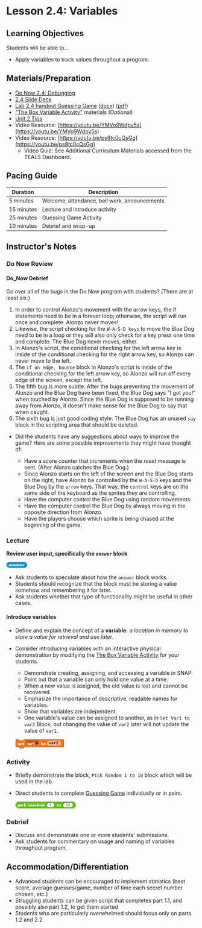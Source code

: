 # Lesson 2.4: Variables

## Learning Objectives

Students will be able to...

* Apply variables to track values throughout a program.

## Materials/Preparation

* [Do Now 2.4: Debugging](do_now_24.md)
* [2.4 Slide Deck](https://github.com/TEALSK12/introduction-to-computer-science/raw/master/slidedecks/TEALS%20SNAP%202.4.pptx)
* [Lab 2.4 handout Guessing Game](lab_24.md) ([docx](https://github.com/TEALSK12/introduction-to-computer-science/raw/master/Unit%202%20Word/Lab%202.4%20Guessing%20Game.docx)) ([pdf](https://github.com/TEALSK12/introduction-to-computer-science/raw/master/Unit%202%20PDF/Lab%202.4%20Guessing%20Game.pdf))
* ["The Box Variable Activity"](https://teachinglondoncomputing.org/resources/inspiring-unplugged-classroom-activities/the-box-variable-activity/) materials (Optional)
* [Unit 2 Tips](unit_2_tips.md)
* Video Resource: [https://youtu.be/YMVo9Wdpv5s](https://youtu.be/YMVo9Wdpv5s)
* Video Resource: [https://youtu.be/ps8tc0cQsGg](https://youtu.be/ps8tc0cQsGg)
  * Video Quiz: See Additional Curriculum Materials accessed from the TEALS Dashboard.

## Pacing Guide

| Duration   | Description                                   |
| ---------- | --------------------------------------------- |
| 5 minutes  | Welcome, attendance, bell work, announcements |
| 15 minutes | Lecture and introduce activity                |
| 25 minutes | Guessing Game Activity                     |
| 10 minutes | Debrief and wrap-up                           |

## Instructor's Notes

### Do Now Review

#### Do_Now Debrief

Go over all of the bugs in the Do Now program with students? (There are at least six.)

  1. In order to control Alonzo's movement with the arrow keys, the if statements need to be in a forever loop; otherwise, the script will run once and complete. Alonzo never moves!
  2. Likewise, the script checking for the `W-A-S-D keys` to move the Blue Dog need to be in a loop or they will also only check for a key press one time and complete. The Blue Dog never moves, either.
  3. In Alonzo's script, the conditional checking for the left arrow key is inside of the conditional checking for the right arrow key, so Alonzo can never move to the left.
  4. The `if on edge, bounce` block in Alonzo's script is inside of the conditional checking for the left arrow key, so Alonzo will run off every edge of the screen, except the left.
  5. The fifth bug is more subtle. After the bugs preventing the movement of Alonzo and the Blue Dog have been fixed, the Blue Dog says "I got you!" when touched by Alonzo. Since the Blue Dog is supposed to be running away from Alonzo, it doesn't make sense for the Blue Dog to say that when caught.
  6. The sixth bug is just good coding style. The Blue Dog has an unused `say` block in the scripting area that should be deleted.

* Did the students have any suggestions about ways to improve the game? Here are some possible improvements they might have thought of:

  * Have a score counter that increments when the _reset_ message is sent. (After Alonzo catches the Blue Dog.)
  * Since Alonzo starts on the left of the screen and the Blue Dog starts on the right, have Alonzo be controlled by the `W-A-S-D` keys and the Blue Dog by the `arrow` keys. That way, the `control` keys are on the same side of the keyboard as the sprites they are controlling.
  * Have the computer control the Blue Dog using random movements.
  * Have the computer control the Blue Dog by always moving in the opposite direction from Alonzo.
  * Have the players choose which sprite is being chased at the beginning of the game.

### Lecture

**Review user input, specifically the `answer` block**

  ![Answer Block](images/answer.png)
  
* Ask students to speculate about how the `answer` block works.
* Students should recognize that the block must be storing a value somehow and remembering it for later.
* Ask students whether that type of functionality might be useful in other cases.

#### Introduce variables

* Define and explain the concept of a **variable:** _a location in memory to store a value for retrieval and use later_.
* Consider introducing variables with an interactive physical demonstration by modifying the [The Box Variable Activity](https://teachinglondoncomputing.org/resources/inspiring-unplugged-classroom-activities/the-box-variable-activity/) for your students.
  * Demonstrate creating, assigning, and accessing a variable in SNAP.
  * Point out that a variable can only hold one value at a time.
  * When a new value is assigned, the old value is lost and cannot be recovered.
  * Emphasize the importance of descriptive, readable names for variables.
  * Show that variables are independent.
  * One variable's value can be assigned to another, as in `Set Var1 to var2` Block, but changing the value of `var2` later will not update the value of `var1`.

  ![Set Var1 to var2 Block](images/set_var1_to_var2.png)

### Activity

* Briefly demonstrate the  block, `Pick Random 1 to 10` block which will be used in the lab.
* Direct students to complete [Guessing Game](lab_24.md) individually or in pairs.

  ![Pick Random 1 to 10 block](images/random.png)

### Debrief

* Discuss and demonstrate one or more students' submissions.
* Ask students for commentary on usage and naming of variables throughout program.

## Accommodation/Differentiation

* Advanced students can be encouraged to implement statistics (best score, average guesses/game, number of time each secret number chosen, etc.)
* Struggling students can be given script that completes part 1.1, and possibly also part 1.2, to get them started
* Students who are particularly overwhelmed should focus only on parts 1.2 and 2.2

